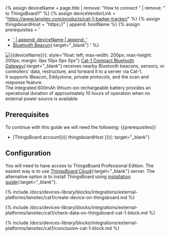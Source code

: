 {% assign deviceName = page.title | remove: "How to connect " | remove: " to ThingsBoard?" %}
{% assign deviceVendorLink = "https://www.lansitec.com/products/cat-1-badge-tracker/" %}
{% assign thingsboardHost = "https://" | append: hostName %}
{% assign prerequisites = '
- <a href="' | append: deviceVendorLink | append: '" target="_blank">' | append: deviceName | append: '</a>
- [Bluetooth Beacon](https://www.lansitec.com/products/bluetooth-beacon/){:target="_blank"}
'
%}

![{{deviceName}}](/images/devices-library/{{page.deviceImageFileName}}){: style="float: left; max-width: 200px; max-height: 200px; margin: 0px 10px 0px 0px"}
[Cat-1 Compact Bluetooth Gateway](https://www.lansitec.com/products/cat-1-compact-bluetooth-gateway/){:target="_blank"} receives nearby Bluetooth beacons, sensors, or controllers&#39; data, restructure, and forward it to a server via Cat-1.<br>
It supports iBeacon, Eddystone, private protocols, and the scan and response feature.<br>
The integrated 600mAh lithium-ion rechargeable battery provides an operational duration of approximately 10 hours of operation when no external power source is available.<br>

## Prerequisites

To continue with this guide we will need the following:
{{prerequisites}}
- [ThingsBoard account]({{ thingsboardHost }}){: target="_blank"}

## Configuration

You will need to have access to ThingsBoard Professional Edition. The easiest way is to use [ThingsBoard Cloud](https://thingsboard.io/installations/choose-region/){:target="_blank"} server.
The alternative option is to install ThingsBoard using [installation guide](/docs/user-guide/install/pe/installation-options/){:target="_blank"}.

{% include /docs/devices-library/blocks/integrations/external-platforms/lansitec/cat1/create-device-on-thingsboard.md %}

{% include /docs/devices-library/blocks/integrations/external-platforms/lansitec/cat1/check-data-on-thingsboard-cat-1-block.md %}

{% include /docs/devices-library/blocks/integrations/external-platforms/lansitec/cat1/conclusion-cat-1-block.md %}